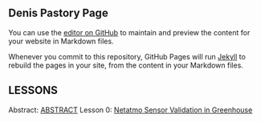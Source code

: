 ## Denis Pastory Page

You can use the [editor on GitHub](https://github.com/DenisDPR/denispastory.github.io/edit/master/index.md) to maintain and preview the content for your website in Markdown files.

Whenever you commit to this repository, GitHub Pages will run [Jekyll](https://jekyllrb.com/) to rebuild the pages in your site, from the content in your Markdown files.


## LESSONS
Abstract: [ABSTRACT](https://github.com/DenisDPR/denispastory.github.io/new/master)
Lesson 0: [Netatmo Sensor Validation in Greenhouse](https://github.com/DenisDPR/Sensor-Network-Project/blob/master/Netatmo_sensor_validation.ipynb)


